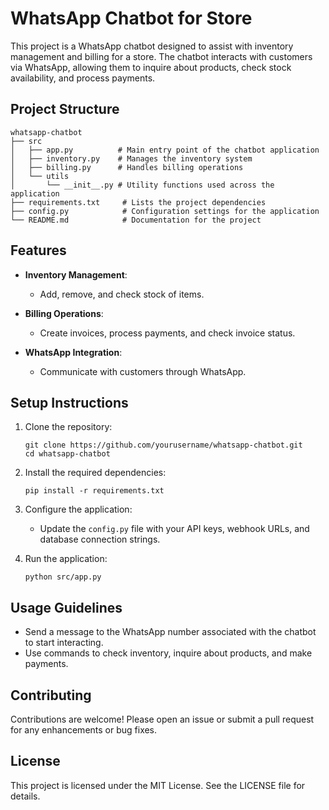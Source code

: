 # WhatsApp Chatbot for Store

This project is a WhatsApp chatbot designed to assist with inventory management and billing for a store. The chatbot interacts with customers via WhatsApp, allowing them to inquire about products, check stock availability, and process payments.

## Project Structure

```
whatsapp-chatbot
├── src
│   ├── app.py          # Main entry point of the chatbot application
│   ├── inventory.py    # Manages the inventory system
│   ├── billing.py      # Handles billing operations
│   └── utils
│       └── __init__.py # Utility functions used across the application
├── requirements.txt     # Lists the project dependencies
├── config.py            # Configuration settings for the application
└── README.md            # Documentation for the project
```

## Features

- **Inventory Management**: 
  - Add, remove, and check stock of items.
  
- **Billing Operations**: 
  - Create invoices, process payments, and check invoice status.

- **WhatsApp Integration**: 
  - Communicate with customers through WhatsApp.

## Setup Instructions

1. Clone the repository:
   ```
   git clone https://github.com/yourusername/whatsapp-chatbot.git
   cd whatsapp-chatbot
   ```

2. Install the required dependencies:
   ```
   pip install -r requirements.txt
   ```

3. Configure the application:
   - Update the `config.py` file with your API keys, webhook URLs, and database connection strings.

4. Run the application:
   ```
   python src/app.py
   ```

## Usage Guidelines

- Send a message to the WhatsApp number associated with the chatbot to start interacting.
- Use commands to check inventory, inquire about products, and make payments.

## Contributing

Contributions are welcome! Please open an issue or submit a pull request for any enhancements or bug fixes.

## License

This project is licensed under the MIT License. See the LICENSE file for details.